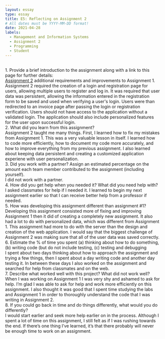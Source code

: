 ```yaml
---
layout: essay
type: essay
title: E5: Reflecting on Assignment 2
# All dates must be YYYY-MM-DD format!
date: 2021-04-28
labels:
  - Management and Information Systems
  - Assignment 2
  - Programming
  - Student
---
```

<br>
1. Provide a brief introduction to the assignment along with a link to this page for further details:
<br>
<a href="https://dport96.github.io/ITM352/morea/150.Assignment2/experience-Assignment2.html">Assignment 2</a> additional requirements and improvements to Assignment 1. Assignment 2 required the creation of a login and registration page for users, allowing multiple users to register and log in. It was required that user data was persistent, allowing the information entered in the registration form to be saved and used when verifying a user's login. Users were than redirected to an invoice page after passing the login or registration verification. Users should not have access to the application without a validated login. The application should also include personalized features for the user upon successful login.
<br>
2. What did you learn from this assignment?
<br>
Assignment 2 taught me many things. First, I learned how to fix my mistakes from Assignment 1. This was a very valuable lesson in itself. I learned how to code more efficiently, how to document my code more accurately, and how to improve everything from my previous assignment. I also learned about keeping data persistent and creating a customized application experiene with user personalization.
<br>
3. Did you work with a partner? Assign an estimated percentage on the amount each team member contributed to the assignment (including yourself).
<br>
I did not work with a partner.
<br>
4. How did you get help when you needed it? What did you need help with?
<br>
I asked classmates for help if I needed it. I learned to begin my next assignment earlier so that I can receive better help from a professor if needed.
<br>
5. How was developing this assignment different than assignment #1?
<br>
Developing this assignment consisted more of fixing and improving Assignment 1 then it did of creating a completely new assignment. It also had a lot to do with personalized data, which was different from Assignment 1.  This assignment had more to do with the server than the design and creation of the web application. I would say that the biggest challenge of Assignment 2 was making sure that all of the user data was saved correctly.
<br>
6. Estimate the % of time you spent (a) thinking about how to do something, (b) writing code (but do not include testing, (c) testing and debugging
<br>
I spent about two days thinking about how to approach the assignment and trying a few things, then I spent about a day writing code and another day testing it. In between these days I also worked on the assignment and searched for help from classmates and on the web.
<br>
7. Describe what worked well with this project? What did not work well?
<br>
When I was working on Assignment 1 I was very shy and ashamed to ask for help. I’m glad I was able to ask for help and work more efficiently on this assignment. I also thought it was good that I spent time studying the labs and Assignment 1 in order to thoroughly understand the code that I was writing in Assignment 2.
<br>
8. If you could go back in time and do things differently, what would you do differently?
<br>
I would start earlier and seek more help earlier on in the process. Although I spent a lot of time on this assignment, I still felt as if I was rushing towards the end. If there’s one thing I’ve learned, it’s that there probably will never be enough time to work on an assignment.
<br>
